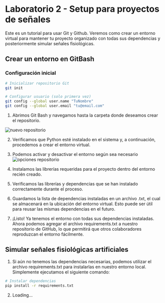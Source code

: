 # Laboratorio 2 - Setup para proyectos de señales
Este es un tutorial para usar Git y Github.
Veremos como crear un entorno virtual para mantener tu proyecto organizado con todas sus dependencias y posteriormente simular señales fisiológicas.


## Crear un entorno en GitBash

### Configuración inicial
```bash
# Inicializar repositorio Git
git init

# Configurar usuario (solo primera vez)
git config --global user.name "TuNombre"
git config --global user.email "tu@email.com"
```

1.	Abrimos Git Bash y navegamos hasta la carpeta donde deseamos crear el repositorio.

![nuevo repositorio](https://github.com/Eliasp03/GRUPO7-ISB-2025-I/blob/main/Laboratorios/Laboratorio%201%20-%20Git%20y%20Github/Imágenes/github1.png)

2. Verificamos que Python esté instalado en el sistema y, a continuación, procedemos a crear el entorno virtual.
3. Podemos activar y desactivar el entorno según sea necesario
![opciones repositorio](https://github.com/Eliasp03/GRUPO7-ISB-2025-I/blob/main/Laboratorios/Laboratorio%201%20-%20Git%20y%20Github/Imágenes/github2.png)

4. Instalamos las librerías requeridas para el proyecto dentro del entorno recién creado.
5. Verificamos las librerías y dependencias que se han instalado correctamente durante el proceso.
6. Guardamos la lista de dependencias instaladas en un archivo .txt, el cual se almacenará en la ubicación del entorno virtual. Esto puede ser útil para reusar las mismas dependencias en el futuro.
7. ¡Listo! Ya tenemos el entorno con todas sus dependencias instaladas. Ahora podemos agregar el archivo requirements.txt a nuestro repositorio de GitHub, lo que permitirá que otros colaboradores reproduzcan el entorno fácilmente.
   
## Simular señales fisiológicas artificiales

1. Si aún no tenemos las dependencias necesarias, podemos utilizar el archivo requirements.txt para instalarlas en nuestro entorno local. Simplemente ejecutamos el siguiente comando:
```bash
# Instalar dependencias 
pip install -r requirements.txt
```
2. Loading...

